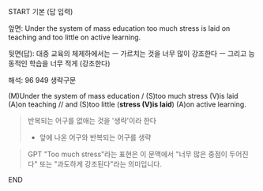 START
기본 (답 입력)

앞면:
Under the system of mass education too much stress is laid on teaching and too little on active learning.


뒷면(답):
대중 교육의 체제하에서는 ㅡ 가르치는 것을 너무 많이 강조한다 ㅡ 그리고 능동적인 학습을 너무 적게 (강조한다)


해석:
96 949 생략구문

(M)Under the system of mass education / (S)too much stress (V)is laid (A)on teaching // and (S)too little (**stress (V)is laid**) (A)on active learning.

> 반복되는 어구를 없애는 것을 '생략'이라 한다
> 
> - 앞에 나온 어구와 반복되는 어구를 생략

> GPT
> "Too much stress"라는 표현은 이 문맥에서 
> "너무 많은 중점이 두어진다" 또는 "과도하게 강조된다"라는 의미입니다. 
<!--ID: 1696820724839-->
END